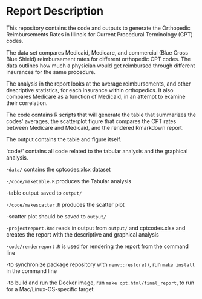 # Report Description

This repository contains the code and outputs to generate the Orthopedic Reimbursements Rates in Illinois for Current Procedural Terminology (CPT) codes. 

The data set  compares Medicaid, Medicare, and commercial (Blue Cross Blue Shield) reimbursement rates for different orthopedic CPT codes. The data  outlines how much a physician would get reimbursed through different insurances for the same procedure.

The analysis in the report looks at the average reimbursements, and other descriptive statistics, for each insurance within orthopedics. It also compares Medicare as a function of Medicaid, in an attempt to examine their correlation.

The code contains R scripts that will generate the table that summarizes the codes' averages, the scatterplot figure that compares the CPT rates between Medicare and Medicaid, and the rendered Rmarkdown report.

The output contains the table and figure itself.

'code/' contains all code related to the tabular analysis and the graphical analysis.

-`data/` contains the cptcodes.xlsx dataset

-`/code/maketable.R` produces the Tabular analysis

-table output saved to `output/`

-`/code/makescatter.R` produces the scatter plot

-scatter plot should be saved to `output/`

-`projectreport.Rmd` reads in output from `output/` and cptcodes.xlsx and creates the report with the descriptive and graphical analysis

-`code/renderreport.R` is used for rendering the report from the command line

-to synchronize package repository with `renv::restore()`, run `make install` in the command line

-to build and run the Docker image, run `make cpt.html/final_report`, to run for a
Mac/Linux-OS-specific target